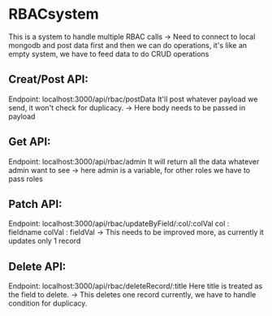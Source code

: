 # RBACsystem
This is a system to handle multiple RBAC calls
-> Need to connect to local mongodb and post data first and then we can do operations, it's like an empty system, we have to feed data to do CRUD operations 

Creat/Post API:
------------------
Endpoint: localhost:3000/api/rbac/postData
It'll post whatever payload we send, it won't check for duplicacy.
-> Here body needs to be passed in payload

Get API:
--------------
Endpoint: localhost:3000/api/rbac/admin
It will return all the data whatever admin want to see
-> here admin is a variable, for other roles we have to pass roles 

Patch API:
--------------
Endpoint: localhost:3000/api/rbac/updateByField/:col/:colVal
col : fieldname 
colVal : fieldVal
-> This needs to be improved more, as currently it updates only 1 record

Delete API:
-------------------
Endpoint: localhost:3000/api/rbac/deleteRecord/:title
Here title is treated as the field to delete.
-> This deletes one record currently, we have to handle condition for duplicacy.